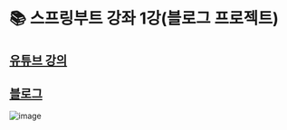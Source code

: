 # 📚 스프링부트 강좌 1강(블로그 프로젝트)

## [유튜브 강의](https://youtu.be/6bhF5o4gAOs)

## [블로그](https://getinthere.tistory.com/15)

![image](https://user-images.githubusercontent.com/60961649/153710401-5e10caf1-0103-40de-9f1b-c9eb53f92ff3.png)
